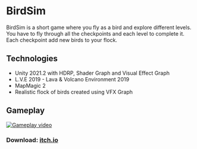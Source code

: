 # BirdSim
BirdSim is a short game where you fly as a bird and explore different levels.
You have to fly through all the checkpoints and each level to complete it.
Each checkpoint add new birds to your flock.

## Technologies
* Unity 2021.2 with HDRP, Shader Graph and Visual Effect Graph
* L.V.E 2019 - Lava & Volcano Environment 2019
* MapMagic 2
* Realistic flock of birds created using VFX Graph

## Gameplay
[![Gameplay video](https://img.youtube.com/vi/Axv6kMd_WCs/0.jpg)](https://www.youtube.com/watch?v=Axv6kMd_WCs)

### Download: [itch.io](https://mitchelpl.itch.io/birdsim)
